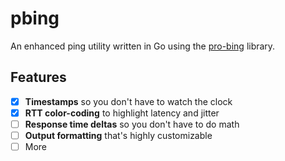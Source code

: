 # pbing

An enhanced ping utility written in Go using the [pro-bing](https://github.com/prometheus-community/pro-bing) library.

## Features

- [x] **Timestamps** so you don't have to watch the clock
- [x] **RTT color-coding**  to highlight latency and jitter
- [ ] **Response time deltas** so you don't have to do math
- [ ] **Output formatting** that's highly customizable
- [ ] More
